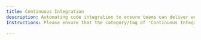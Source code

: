 ```yaml
---
title: Continuous Integration
description: Automating code integration to ensure teams can deliver working software daily.
Instructions: Please ensure that the category/tag of 'Continuous Integration' is only applied to content specifically related to automating code integration to ensure teams can deliver working software daily.

---
```


